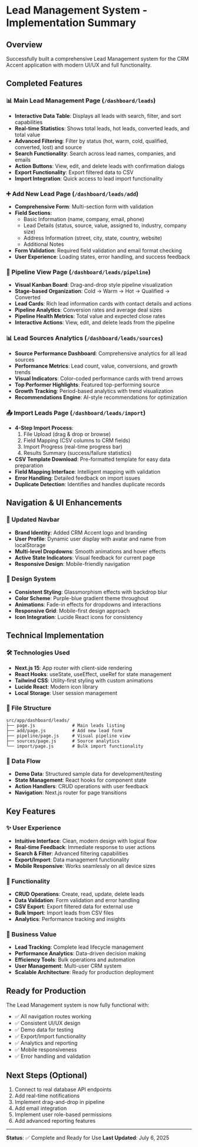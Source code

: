 # Lead Management System - Implementation Summary

## Overview
Successfully built a comprehensive Lead Management system for the CRM Accent application with modern UI/UX and full functionality.

## Completed Features

### 📊 Main Lead Management Page (`/dashboard/leads`)
- **Interactive Data Table**: Displays all leads with search, filter, and sort capabilities
- **Real-time Statistics**: Shows total leads, hot leads, converted leads, and total value
- **Advanced Filtering**: Filter by status (hot, warm, cold, qualified, converted, lost) and source
- **Search Functionality**: Search across lead names, companies, and emails
- **Action Buttons**: View, edit, and delete leads with confirmation dialogs
- **Export Functionality**: Export filtered data to CSV
- **Import Integration**: Quick access to lead import functionality

### ➕ Add New Lead Page (`/dashboard/leads/add`)
- **Comprehensive Form**: Multi-section form with validation
- **Field Sections**:
  - Basic Information (name, company, email, phone)
  - Lead Details (status, source, value, assigned to, industry, company size)
  - Address Information (street, city, state, country, website)
  - Additional Notes
- **Form Validation**: Required field validation and email format checking
- **User Experience**: Loading states, error handling, and success feedback

### 🔄 Pipeline View Page (`/dashboard/leads/pipeline`)
- **Visual Kanban Board**: Drag-and-drop style pipeline visualization
- **Stage-based Organization**: Cold → Warm → Hot → Qualified → Converted
- **Lead Cards**: Rich lead information cards with contact details and actions
- **Pipeline Analytics**: Conversion rates and average deal sizes
- **Pipeline Health Metrics**: Total value and expected close rates
- **Interactive Actions**: View, edit, and delete leads from the pipeline

### 📊 Lead Sources Analytics (`/dashboard/leads/sources`)
- **Source Performance Dashboard**: Comprehensive analytics for all lead sources
- **Performance Metrics**: Lead count, value, conversions, and growth trends
- **Visual Indicators**: Color-coded performance cards with trend arrows
- **Top Performer Highlights**: Featured top-performing source
- **Growth Tracking**: Period-based analytics with trend visualization
- **Recommendations Engine**: AI-style recommendations for optimization

### 📤 Import Leads Page (`/dashboard/leads/import`)
- **4-Step Import Process**:
  1. File Upload (drag & drop or browse)
  2. Field Mapping (CSV columns to CRM fields)
  3. Import Progress (real-time progress bar)
  4. Results Summary (success/failure statistics)
- **CSV Template Download**: Pre-formatted template for easy data preparation
- **Field Mapping Interface**: Intelligent mapping with validation
- **Error Handling**: Detailed feedback on import issues
- **Duplicate Detection**: Identifies and handles duplicate records

## Navigation & UI Enhancements

### 🧭 Updated Navbar
- **Brand Identity**: Added CRM Accent logo and branding
- **User Profile**: Dynamic user display with avatar and name from localStorage
- **Multi-level Dropdowns**: Smooth animations and hover effects
- **Active State Indicators**: Visual feedback for current page
- **Responsive Design**: Mobile-friendly navigation

### 🎨 Design System
- **Consistent Styling**: Glassmorphism effects with backdrop blur
- **Color Scheme**: Purple-blue gradient theme throughout
- **Animations**: Fade-in effects for dropdowns and interactions
- **Responsive Grid**: Mobile-first design approach
- **Icon Integration**: Lucide React icons for consistency

## Technical Implementation

### 🛠️ Technologies Used
- **Next.js 15**: App router with client-side rendering
- **React Hooks**: useState, useEffect, useRef for state management
- **Tailwind CSS**: Utility-first styling with custom animations
- **Lucide React**: Modern icon library
- **Local Storage**: User session management

### 📁 File Structure
```
src/app/dashboard/leads/
├── page.js              # Main leads listing
├── add/page.js          # Add new lead form
├── pipeline/page.js     # Visual pipeline view
├── sources/page.js      # Source analytics
└── import/page.js       # Bulk import functionality
```

### 🔄 Data Flow
- **Demo Data**: Structured sample data for development/testing
- **State Management**: React hooks for component state
- **Action Handlers**: CRUD operations with user feedback
- **Navigation**: Next.js router for page transitions

## Key Features

### ✨ User Experience
- **Intuitive Interface**: Clean, modern design with logical flow
- **Real-time Feedback**: Immediate response to user actions
- **Search & Filter**: Advanced filtering capabilities
- **Export/Import**: Data management functionality
- **Mobile Responsive**: Works seamlessly on all device sizes

### 🔧 Functionality
- **CRUD Operations**: Create, read, update, delete leads
- **Data Validation**: Form validation and error handling
- **CSV Export**: Export filtered data for external use
- **Bulk Import**: Import leads from CSV files
- **Analytics**: Performance tracking and insights

### 🎯 Business Value
- **Lead Tracking**: Complete lead lifecycle management
- **Performance Analytics**: Data-driven decision making
- **Efficiency Tools**: Bulk operations and automation
- **User Management**: Multi-user CRM system
- **Scalable Architecture**: Ready for production deployment

## Ready for Production

The Lead Management system is now fully functional with:
- ✅ All navigation routes working
- ✅ Consistent UI/UX design
- ✅ Demo data for testing
- ✅ Export/Import functionality
- ✅ Analytics and reporting
- ✅ Mobile responsiveness
- ✅ Error handling and validation

## Next Steps (Optional)
1. Connect to real database API endpoints
2. Add real-time notifications
3. Implement drag-and-drop in pipeline
4. Add email integration
5. Implement user role-based permissions
6. Add advanced reporting features

---

**Status**: ✅ Complete and Ready for Use
**Last Updated**: July 6, 2025
